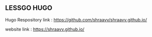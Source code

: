 ## LESSGO HUGO 

Hugo Respository link : https://github.com/shraavv/shraavv.github.io/


website link : https://shraavv.github.io/
